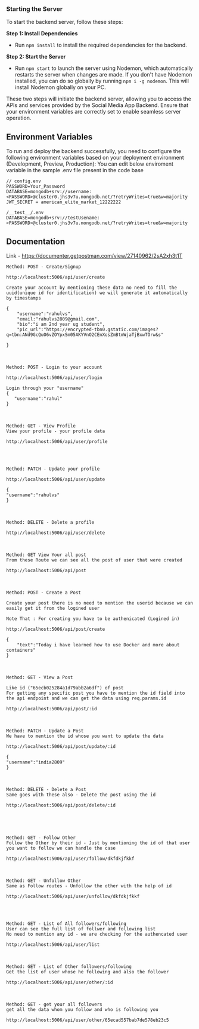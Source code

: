### Starting the Server

To start the backend server, follow these steps:

**Step 1: Install Dependencies**

- Run `npm install` to install the required dependencies for the backend.

**Step 2: Start the Server**

- Run `npm start` to launch the server using Nodemon, which automatically restarts the server when changes are made. If you don't have Nodemon installed, you can do so globally by running `npm i -g nodemon`. This will install Nodemon globally on your PC.

These two steps will initiate the backend server, allowing you to access the APIs and services provided by the Social Media App Backend. Ensure that your environment variables are correctly set to enable seamless server operation.

## Environment Variables

To run and deploy the backend successfully, you need to configure the following environment variables based on your deployment environment (Development, Preview, Production):
You can edit below enviroment variable in the sample .env file present in the code base

```
// config.env
PASSWORD=Your_Password
DATABASE=mongodb+srv://username:<PASSWORD>@cluster0.jhs3v7u.mongodb.net/?retryWrites=true&w=majority
JWT_SECRET = american_elite_market_12222222

/__test__/.env
DATABASE=mongodb+srv://testUsename:<PASSWORD>@cluster0.jhs3v7u.mongodb.net/?retryWrites=true&w=majority

```

## Documentation 
Link - https://documenter.getpostman.com/view/27140962/2sA2xh3t1T

```
Method: POST - Create/Signup

http://localhost:5006/api/user/create

Create your account by mentioning these data no need to fill the uuid(unique id for identification) we will generate it automatically by timestamps

{
    "username":"rahulvs",
    "email:"rahulvs2809@gmail.com",
    "bio":"i am 2nd year ug student",
    "pic_url":"https://encrypted-tbn0.gstatic.com/images?q=tbn:ANd9GcQuO6vZOYpxSm05AKYVnO2CEnXosZmBtmWjaTjBxwTOrw&s"
    
}

```

<br>


```
Method: POST - Login to your account

http://localhost:5006/api/user/login

Login through your "username"
{
   "username":"rahul"
}

```

<br>


```
Method: GET - View Profile
View your profile - your profile data 

http://localhost:5006/api/user/profile


```

<br>


```
Method: PATCH - Update your profile

http://localhost:5006/api/user/update

{
"username":"rahulvs"
}

```

<br>


```
Method: DELETE - Delete a profile

http://localhost:5006/api/user/delete

```

<br>


```
Method: GET View Your all post
From these Route we can see all the post of user that were created

http://localhost:5006/api/post

```

<br>

```
Method: POST - Create a Post

Create your post there is no need to mention the userid because we can easily get it from the logined user

Note That : For creating you have to be authenicated (Logined in)

http://localhost:5006/api/post/create

{
    "text":"Today i have learned how to use Docker and more about containers"
}

```

<br>

```
Method: GET - View a Post

Like id ("65ecb025284a1d79abb2a6df") of post
For getting any specific post you have to mention the id field into the api endpoint and we can get the data using req.params.id

http://localhost:5006/api/post/:id

```


<br>

```
Method: PATCH - Update a Post
We have to mention the id whose you want to update the data 

http://localhost:5006/api/post/update/:id

{
"username":"india2809"
}

```

<br>


```
Method: DELETE - Delete a Post
Same goes with these also - Delete the post using the id

http://localhost:5006/api/post/delete/:id



```



<br>


```
Method: GET - Follow Other
Follow the Other by their id - Just by mentioning the id of that user you want to follow we can handle the case 

http://localhost:5006/api/user/follow/dkfdkjfkkf

```

<br>

```
Method: GET - Unfollow Other
Same as Follow routes - Unfollow the other with the help of id

http://localhost:5006/api/user/unfollow/dkfdkjfkkf

```

<br>

```

Method: GET - List of All followers/following
User can see the full list of follwer and following list
No need to mention any id - we are checking for the authencated user

http://localhost:5006/api/user/list

```

<br>


```
Method: GET - List of Other followers/following
Get the list of user whose he following and also the follower

http://localhost:5006/api/user/other/:id

```

<br>


```
Method: GET - get your all followers
get all the data whom you follow and who is following you

http://localhost:5006/api/user/other/65ecad557bab7de578eb23c5


```

